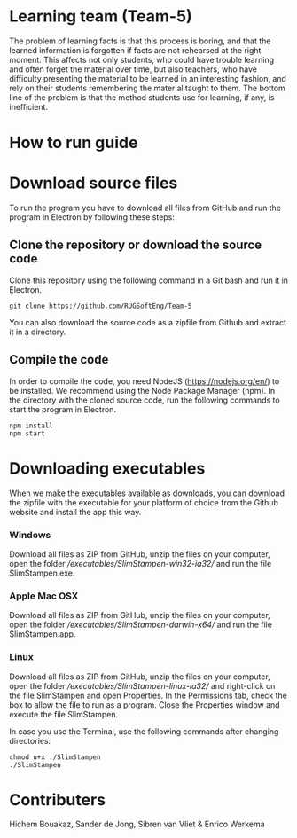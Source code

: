 # Learning team (Team-5)
The problem of learning facts is that this process is boring, and that the learned information is forgotten if facts are not rehearsed at the right moment. This affects not only students, who could have trouble learning and often forget the material over time, but also teachers, who have difficulty presenting the material to be learned in an interesting fashion, and rely on their students remembering the material taught to them. The bottom line of the problem is that the method students use for learning, if any, is inefficient. 

# How to run guide

# Download source files
To run the program you have to download all files from GitHub and run the program in Electron by following these steps:
## Clone the repository or download the source code
Clone this repository using the following command in a Git bash and run it in Electron.

```
git clone https://github.com/RUGSoftEng/Team-5
```
You can also download the source code as a zipfile from Github and extract it in a directory.

## Compile the code
In order to compile the code, you need NodeJS (https://nodejs.org/en/) to be installed. We recommend using the Node Package Manager (npm). In the directory with the cloned source code, run the following commands to start the program in Electron.

```
npm install
npm start
```
# Downloading executables
When we make the executables available as downloads, you can download the zipfile with the executable for your platform of choice from the Github website and install the app this way. 

### Windows
Download all files as ZIP from GitHub, unzip the files on your computer, open the folder _/executables/SlimStampen-win32-ia32/_ and run the file SlimStampen.exe.

### Apple Mac OSX
Download all files as ZIP from GitHub, unzip the files on your computer, open the folder _/executables/SlimStampen-darwin-x64/_ and run the file SlimStampen.app.

### Linux
Download all files as ZIP from GitHub, unzip the files on your computer, open the folder _/executables/SlimStampen-linux-ia32/_ and right-click on the file SlimStampen and open Properties.
In the Permissions tab, check the box to allow the file to run as a program.
Close the Properties window and execute the file SlimStampen.

In case you use the Terminal, use the following commands after changing directories:

```
chmod u+x ./SlimStampen
./SlimStampen
```
# Contributers
Hichem Bouakaz, Sander de Jong, Sibren van Vliet & Enrico Werkema


